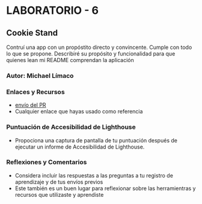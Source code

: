 # LABORATORIO - 6

## Cookie Stand

Contruí una app con un propóstito directo y convincente. Cumple con todo lo que se propone. Describiré su propósito y funcionalidad para que quienes lean mi README comprendan la aplicación

### Autor: Michael Límaco

### Enlaces y Recursos

* [envío del PR](http://xyz.com)
* Cualquier enlace que hayas usado como referencia

### Puntuación de Accesibilidad de Lighthouse

* Propociona una captura de pantalla de tu puntuación después de ejecutar un informe de Accesibilidad de Lighthouse.

### Reflexiones y Comentarios

* Considera incluir las respuestas a las preguntas a tu registro de aprendizaje y de tus envíos previos
* Este también es un buen lugar para reflexionar sobre las herramientras y recursos que utilizaste y aprendiste
